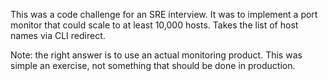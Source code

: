 This was a code challenge for an SRE interview. It was to implement a port monitor that could scale to at least 10,000 hosts. Takes the list of host names via CLI redirect.

Note: the right answer is to use an actual monitoring product. This was simple an exercise, not something that should be done in production.
